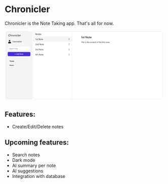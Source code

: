 # Chronicler

Chronicler is the Note Taking app. That's all for now.

![Chronicler UI](./assets/chronicler-ui.png)

## Features:

- Create/Edit/Delete notes

## Upcoming features:

- Search notes
- Dark mode
- AI summary per note
- AI suggestions
- Integration with database

